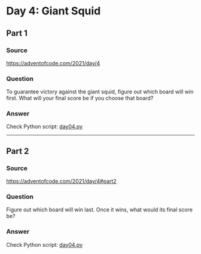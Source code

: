 # Day 4: Giant Squid

## Part 1

### Source

https://adventofcode.com/2021/day/4

### Question

To guarantee victory against the giant squid, figure out which board will win first. What will your final score be if you choose that board?

### Answer

Check Python script: [day04.py](./day04.py)

---

## Part 2

### Source

https://adventofcode.com/2021/day/4#part2

### Question

Figure out which board will win last. Once it wins, what would its final score be?

### Answer

Check Python script: [day04.py](./day04.py)
